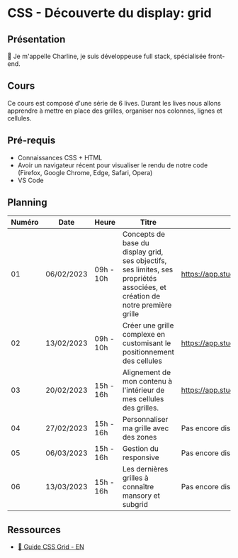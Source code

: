 # CSS - Découverte du display: grid

## Présentation

👋 Je m'appelle Charline, je suis développeuse full stack, spécialisée front-end.

## Cours

Ce cours est composé d'une série de 6 lives.
Durant les lives nous allons apprendre à mettre en place des grilles, organiser nos colonnes, lignes et cellules.

## Pré-requis

- Connaissances CSS + HTML
- Avoir un navigateur récent pour visualiser le rendu de notre code (Firefox, Google Chrome, Edge, Safari, Opera)
- VS Code

## Planning

| Numéro | Date       | Heure     | Titre  | Replay  |
| ------ | ---------- | --------- | ---------------------------------------------------------------------------------------------------------------------------- | ---------------------------------------------------- |
| 01     | 06/02/2023 | 09h - 10h | Concepts de base du display grid, ses objectifs, ses limites, ses propriétés associées, et création de notre première grille | https://app.studi.fr/v3/events/47024/replay |
| 02     | 13/02/2023 | 09h - 10h | Créer une grille complexe en customisant le positionnement des cellules | https://app.studi.fr/v3/events/47025/replay |
| 03     | 20/02/2023 | 15h - 16h | Alignement de mon contenu à l'intérieur de mes cellules des grilles. | https://app.studi.fr/v3/events/47026/replay |
| 04     | 27/02/2023 | 15h - 16h | Personnaliser ma grille avec des zones | Pas encore disponible |
| 05     | 06/03/2023 | 15h - 16h | Gestion du responsive | Pas encore disponible |
| 06     | 13/03/2023 | 15h - 16h | Les dernières grilles à connaître mansory et subgrid| Pas encore disponible |

## Ressources

- [📖 Guide CSS Grid - EN](https://css-tricks.com/snippets/css/complete-guide-grid/)
